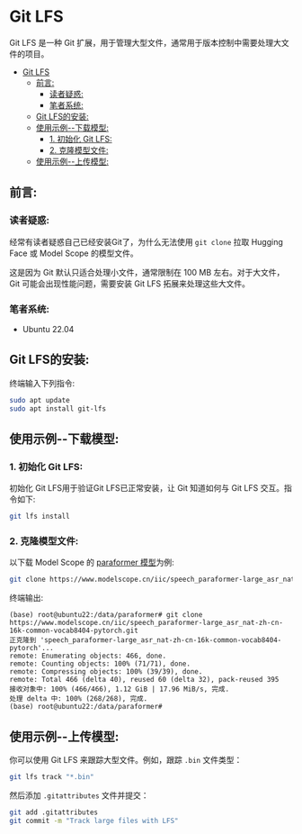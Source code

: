# Git LFS

Git LFS 是一种 Git 扩展，用于管理大型文件，通常用于版本控制中需要处理大文件的项目。
- [Git LFS](#git-lfs)
  - [前言:](#前言)
    - [读者疑惑:](#读者疑惑)
    - [笔者系统:](#笔者系统)
  - [Git LFS的安装:](#git-lfs的安装)
  - [使用示例--下载模型:](#使用示例--下载模型)
    - [1. 初始化 Git LFS:](#1-初始化-git-lfs)
    - [2. 克隆模型文件:](#2-克隆模型文件)
  - [使用示例--上传模型:](#使用示例--上传模型)

## 前言:

### 读者疑惑:

经常有读者疑惑自己已经安装Git了，为什么无法使用 `git clone` 拉取 Hugging Face 或 Model Scope 的模型文件。

这是因为 Git 默认只适合处理小文件，通常限制在 100 MB 左右。对于大文件，Git 可能会出现性能问题，需要安装 Git LFS 拓展来处理这些大文件。

### 笔者系统:

- Ubuntu 22.04


## Git LFS的安装:

终端输入下列指令:

```bash
sudo apt update
sudo apt install git-lfs
```

## 使用示例--下载模型:

### 1. 初始化 Git LFS:

初始化 Git LFS用于验证Git LFS已正常安装，让 Git 知道如何与 Git LFS 交互。指令如下:

```bash
git lfs install
```

### 2. 克隆模型文件:

以下载 Model Scope 的 [paraformer 模型](https://www.modelscope.cn/models/iic/speech_paraformer-large_asr_nat-zh-cn-16k-common-vocab8404-pytorch)为例:

```bash
git clone https://www.modelscope.cn/iic/speech_paraformer-large_asr_nat-zh-cn-16k-common-vocab8404-pytorch.git
```

终端输出:

```log
(base) root@ubuntu22:/data/paraformer# git clone https://www.modelscope.cn/iic/speech_paraformer-large_asr_nat-zh-cn-16k-common-vocab8404-pytorch.git
正克隆到 'speech_paraformer-large_asr_nat-zh-cn-16k-common-vocab8404-pytorch'...
remote: Enumerating objects: 466, done.
remote: Counting objects: 100% (71/71), done.
remote: Compressing objects: 100% (39/39), done.
remote: Total 466 (delta 40), reused 60 (delta 32), pack-reused 395
接收对象中: 100% (466/466), 1.12 GiB | 17.96 MiB/s, 完成.
处理 delta 中: 100% (268/268), 完成.
(base) root@ubuntu22:/data/paraformer# 
```


## 使用示例--上传模型:

你可以使用 Git LFS 来跟踪大型文件。例如，跟踪 `.bin` 文件类型：

```bash
git lfs track "*.bin"
```

然后添加 `.gitattributes` 文件并提交：

```bash
git add .gitattributes
git commit -m "Track large files with LFS"
```